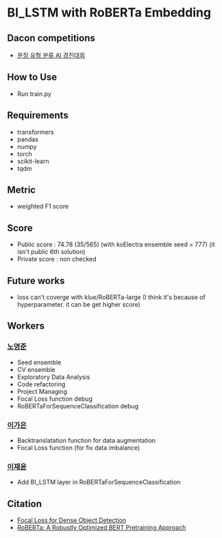 # BI_LSTM with RoBERTa Embedding

## Dacon competitions
- [문장 유형 분류 AI 경진대회](https://dacon.io/competitions/official/236037/overview/description)

## How to Use

- Run train.py

## Requirements

- transformers
- pandas
- numpy
- torch
- scikit-learn
- tqdm

## Metric

- weighted F1 score

## Score

- Public score : 74.78 (35/565) (with koElectra ensemble seed = 777) (it isn't public 6th solution)
- Private score : non checked

## Future works

- loss can't coverge with klue/RoBERTa-large (I think it's because of hyperparameter. it can be get higher score)

## Workers

### [노영준](https://github.com/youngjun-99)
- Seed ensemble
- CV ensemble
- Exploratory Data Analysis
- Code refactoring
- Project Managing
- Focal Loss function debug
- RoBERTaForSequenceClassification debug

### [이가은](https://github.com/gaeun5744)
- Backtranslatation function for data augmentation
- Focal Loss function (for fix data imbalance)

### [이재윤](https://github.com/pixygear)
- Add BI_LSTM layer in RoBERTaForSequenceClassification

## Citation

- [Focal Loss for Dense Object Detection](https://arxiv.org/abs/1708.02002)
- [RoBERTa: A Robustly Optimized BERT Pretraining Approach](https://arxiv.org/abs/1907.11692)
